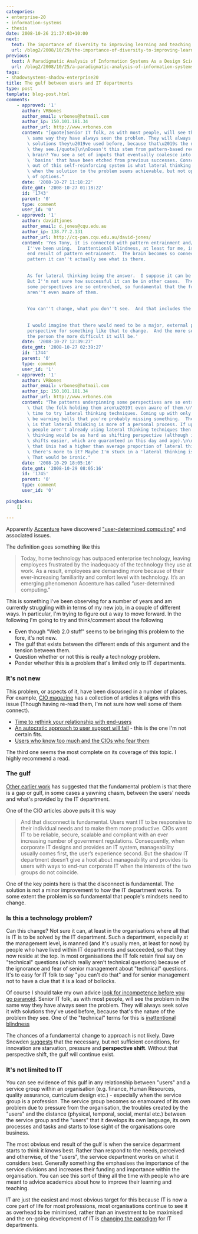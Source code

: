 ```yaml
---
categories:
- enterprise-20
- information-systems
- thesis
date: 2008-10-26 21:37:03+10:00
next:
  text: The importance of diversity to improving learning and teaching
  url: /blog2/2008/10/29/the-importance-of-diversity-to-improving-learning-and-teaching/
previous:
  text: A Paradigmatic Analysis of Information Systems As a Design Science
  url: /blog2/2008/10/25/a-paradigmatic-analysis-of-information-systems-as-a-design-science/
tags:
- shadowsystems-shadow-enterprise20
title: The gulf between users and IT departments
type: post
template: blog-post.html
comments:
    - approved: '1'
      author: VRBones
      author_email: vrbones@hotmail.com
      author_ip: 150.101.181.34
      author_url: http://www.vrbones.com
      content: "[quote]Senior IT folk, as with most people, will see the problem in the\
        \ same way they have always seen the problem. They will always seek solve it with\
        \ solutions they\u2019ve used before, because that\u2019s the nature of the problem\
        \ they see.[/quote]\n\nDoesn't this stem from pattern-based recognition in the\
        \ brain? You see a set of inputs that eventually coalesce into one of your thought\
        \ 'basins' that have been etched from previous successes. Consciously breaking\
        \ out of this self-reinforcing system is what lateral thinking is all about, especially\
        \ when the solution to the problem seems achievable, but not optimal due to lack\
        \ of options."
      date: '2008-10-27 11:18:22'
      date_gmt: '2008-10-27 01:18:22'
      id: '1743'
      parent: '0'
      type: comment
      user_id: '0'
    - approved: '1'
      author: davidtjones
      author_email: d.jones@cqu.edu.au
      author_ip: 138.77.2.131
      author_url: http://cq-pan.cqu.edu.au/david-jones/
      content: 'Yes Tony, it is connected with pattern entrainment and/or the other phrases
        I''ve been using.  Inattentional blindness, at least for me, is a potential/likely
        end result of pattern entrainment.  The brain becomes so connected with a particular
        pattern it can''t actually see what is there.
    
    
        As for lateral thinking being the answer.  I suppose it can be in some cases.
        But I''m not sure how successful it can be in other cases.  The patterns underpinning
        some perspectives are so entrenched, so fundamental that the folk holding them
        aren''t even aware of them.
    
    
        You can''t change, what you don''t see.  And that includes the own internal patterns.
    
    
        I would imagine that there would need to be a major, external push on to shift
        perspective for something like that to change.  And the more senior/experienced
        the person the more difficult it will be.'
      date: '2008-10-27 12:39:27'
      date_gmt: '2008-10-27 02:39:27'
      id: '1744'
      parent: '0'
      type: comment
      user_id: '1'
    - approved: '1'
      author: VRBones
      author_email: vrbones@hotmail.com
      author_ip: 150.101.181.34
      author_url: http://www.vrbones.com
      content: "The patterns underpinning some perspectives are so entrenched, so fundamental\
        \ that the folk holding them aren\u2019t even aware of them.\n\nThat's the perfect\
        \ time to try lateral thinking techniques. Coming up with only one solution should\
        \ be warning bells that you're probably missing something.  The problem though\
        \ is that lateral thinking is more of a personal process. If upper management\
        \ people aren't already using lateral thinking techniques then pushing in lateral\
        \ thinking would be as hard as shifting perspective (although it would make subsequent\
        \ shifts easier, which are guaranteed in this day and age).\n\nI would have thought\
        \ that Unis had a higher than average proportion of lateral thinkers though. Maybe\
        \ there's more to it? Maybe I'm stuck in a 'lateral thinking is the answer' rut.\
        \ That would be ironic."
      date: '2008-10-29 18:05:16'
      date_gmt: '2008-10-29 08:05:16'
      id: '1745'
      parent: '0'
      type: comment
      user_id: '0'
    
pingbacks:
    []
    
---
```

Apparently [Accenture](http://accenture.com/) have discovered ["user-determined computing"](http://www.loosewireblog.com/2008/01/user-determined.html) and associated issues.

The definition goes something like this

> Today, home technology has outpaced enterprise technology, leaving employees frustrated by the inadequacy of the technology they use at work. As a result, employees are demanding more because of their ever-increasing familiarity and comfort level with technology. It’s an emerging phenomenon Accenture has called “user-determined computing.”

This is something I've been observing for a number of years and am currently struggling with in terms of my new job, in a couple of different ways. In particular, I'm trying to figure out a way to move forward. In the following I'm going to try and think/comment about the following

- Even though "Web 2.0 stuff" seems to be bringing this problem to the fore, it's not new.
- The gulf that exists between the different ends of this argument and the tension between them.
- Question whether or not this is really a technology problem.
- Ponder whether this is a problem that's limited only to IT departments.

### It's not new

This problem, or aspects of it, have been discussed in a number of places. For example, [CIO magazine](http://www.cio.com/) has a collection of articles it aligns with this issue (Though having re-read them, I'm not sure how well some of them connect).

- [Time to rethink your relationship with end-users](http://www.cio.com/article/125451/Time_to_Rethink_Your_Relationship_With_End_Users_/)
- [An autocratic approach to user support will fail](http://www.cio.com/article/125550/) - this is the one I'm not certain fits.
- [Users who know too much and the CIOs who fear them](http://www.cio.com/article/28821/)

The third one seems the most complete on its coverage of this topic. I highly recommend a read.

### The gulf

[Other earlier work](http://www.infocom.cqu.edu.au/Staff/Sandy_Behrens/Publications/PACIS.PDF) has suggested that the fundamental problem is that there is a gap or gulf, in some cases a yawning chasm, between the users' needs and what's provided by the IT department.

One of the CIO articles above puts it this way

> And that disconnect is fundamental. Users want IT to be responsive to their individual needs and to make them more productive. CIOs want IT to be reliable, secure, scalable and compliant with an ever increasing number of government regulations. Consequently, when corporate IT designs and provides an IT system, manageability usually comes first, the user’s experience second. But the shadow IT department doesn’t give a hoot about manageability and provides its users with ways to end-run corporate IT when the interests of the two groups do not coincide.

One of the key points here is that the disconnect is fundamental. The solution is not a minor improvement to how the IT department works. To some extent the problem is so fundamental that people's mindsets need to change.

### Is this a technology problem?

Can this change? Not sure it can, at least in the organisations where all that is IT is to be solved by the IT department. Such a department, especially at the management level, is manned (and it's usually men, at least for now) by people who have lived within IT departments and succeeded, so that they now reside at the top. In most organisations the IT folk retain final say on "technical" questions (which really aren't technical questions) because of the ignorance and fear of senior management about "technical" questions. It's to easy for IT folk to say "you can't do that" and for senior management not to have a clue that it is a load of bollocks.

Of course I should take my own advice [look for incompetence before you go paranoid](/blog2/2008/10/23/look-for-incompetence-before-you-go-paranoid/). Senior IT folk, as with most people, will see the problem in the same way they have always seen the problem. They will always seek solve it with solutions they've used before, because that's the nature of the problem they see. One of the "technical" terms for this is [inattentional blindness](http://en.wikipedia.org/wiki/Inattentional_blindness)

The chances of a fundamental change to approach is not likely. Dave Snowden [suggests](http://www.cognitive-edge.com/blogs/dave/2008/10/to_distinguish_the_ordinary.php) that the necessary, but not sufficient conditions, for innovation are starvation, pressure and **perspective shift**. Without that perspective shift, the gulf will continue exist.

### It's not limited to IT

You can see evidence of this gulf in any relationship between "users" and a service group within an organisation (e.g. finance, Human Resources, quality assurance, curriculum design etc.) - especially when the service group is a profession. The service group becomes so enamoured of its own problem due to pressure from the organisation, the troubles created by the "users" and the distance (physical, temporal, social, mental etc.) between the service group and the "users" that it develops its own language, its own processes and tasks and starts to lose sight of the organisations core business.

The most obvious end result of the gulf is when the service department starts to think it knows best. Rather than respond to the needs, perceived and otherwise, of the "users", the service department works on what it considers best. Generally something the emphasises the importance of the service divisions and increases their funding and importance within the organisation. You can see this sort of thing all the time with people who are meant to advice academics about how to improve their learning and teaching.

IT are just the easiest and most obvious target for this because IT is now a core part of life for most professions, most organisations continue to see it as overhead to be minimised, rather than an investment to be maximised and the on-going development of IT is [changing the paradigm](/blog2/2008/03/15/from-scarcity-to-over-abundance-paradigm-change-for-it-departments-and-others/) for IT departments.